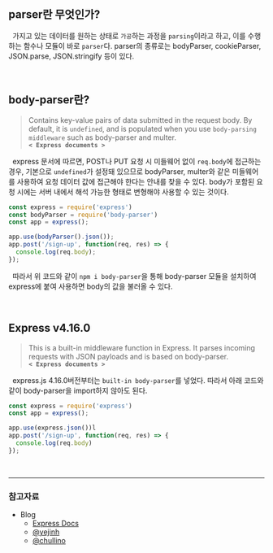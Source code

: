 ## **parser란 무엇인가?**

&nbsp; 가지고 있는 데이터를 원하는 상태로 `가공`하는 과정을 `parsing`이라고 하고, 이를 수행하는 함수나 모듈이 바로 `parser`다. parser의 종류로는 bodyParser, cookieParser, JSON.parse, JSON.stringify 등이 있다.

</br>

## **body-parser란?**

> Contains key-value pairs of data submitted in the request body.
> By default, it is `undefined`, and is populated when you use `body-parsing middleware` such as body-parser and multer.  
> **`< Express documents >`**

&nbsp; express 문서에 따르면, POST나 PUT 요청 시 미들웨어 없이 `req.body`에 접근하는 경우, 기본으로 `undefined`가 설정돼 있으므로 bodyParser, multer와 같은 미들웨어를 사용하여 요청 데이터 값에 접근해야 한다는 안내를 찾을 수 있다. body가 포함된 요청 시에는 서버 내에서 해석 가능한 형태로 변형해야 사용할 수 있는 것이다.

```javascript
const express = require('express')
const bodyParser = require('body-parser')
const app = express();

app.use(bodyParser().json());
app.post('/sign-up', function(req, res) => {
  console.log(req.body);
});
```

&nbsp; 따라서 위 코드와 같이 `npm i body-parser`을 통해 body-parser 모듈을 설치하여 express에 붙여 사용하면 body의 값을 불러올 수 있다.

</br>

## **Express v4.16.0**

> This is a built-in middleware function in Express. It parses incoming requests with JSON payloads and is based on body-parser.  
> **`< Express documents >`**

&nbsp; express.js 4.16.0버전부터는 `built-in body-parser`를 넣었다. 따라서 아래 코드와 같이 body-parser을 import하지 않아도 된다.

```javascript
const express = require('express')
const app = express();

app.use(express.json())l
app.post('/sign-up', function(req, res) => {
  console.log(req.body)
});
```

</br>

---

### **참고자료**

- Blog
  - [Express Docs](https://expressjs.com/en/guide/migrating-4.html#example-migration)
  - [@yejinh](https://velog.io/@yejinh/express-미들웨어-bodyParser-모듈)
  - [@chullino](https://medium.com/@chullino/1분-패키지-소개-body-parser를-소개합니다-하지만-body-parser를-쓰지-마세요-bc3cbe0b2fd)
